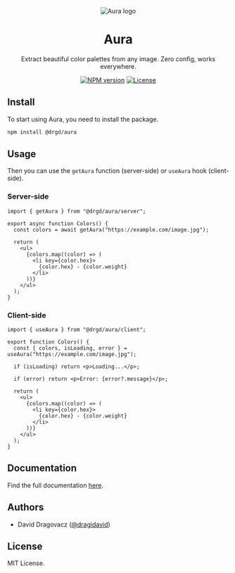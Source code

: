 <div align="center">
  <picture>
    <img alt="Aura logo" src="https://github.com/user-attachments/assets/4ffe1daa-77dd-4e78-8109-f79f90688b7f">
  </picture>
  
  <h1><b>Aura</b></h1>
  <p>Extract beautiful color palettes from any image. Zero config, works everywhere.</p>
</div>

<div align="center">

[![NPM version](https://img.shields.io/npm/v/%40drgd%2Faura?style=flat-square)](https://npmjs.org/package/@drgd/aura)
[![License](https://img.shields.io/npm/l/@drgd/aura.svg?style=flat-square)](https://github.com/dragidavid/aura/blob/main/LICENSE)

</div>

## Install

To start using Aura, you need to install the package.

```bash
npm install @drgd/aura
```

## Usage

Then you can use the `getAura` function (server-side) or `useAura` hook (client-side).

### Server-side

```tsx
import { getAura } from "@drgd/aura/server";

export async function Colors() {
  const colors = await getAura("https://example.com/image.jpg");

  return (
    <ul>
      {colors.map((color) => (
        <li key={color.hex}>
          {color.hex} - {color.weight}
        </li>
      ))}
    </ul>
  );
}
```

### Client-side

```tsx
import { useAura } from "@drgd/aura/client";

export function Colors() {
  const { colors, isLoading, error } = useAura("https://example.com/image.jpg");

  if (isLoading) return <p>Loading...</p>;

  if (error) return <p>Error: {error?.message}</p>;

  return (
    <ul>
      {colors.map((color) => (
        <li key={color.hex}>
          {color.hex} - {color.weight}
        </li>
      ))}
    </ul>
  );
}
```

## Documentation

Find the full documentation [here](https://aura.dragi.me/docs).

## Authors

- David Dragovacz ([@dragidavid](https://x.com/dragidavid))

## License

MIT License.
